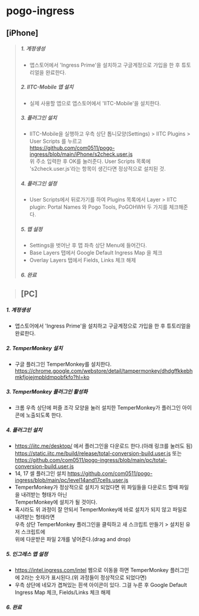 # pogo-ingress

## [iPhone]

>##### 1. 계정생성
>- 앱스토어에서 'Ingress Prime'을 설치하고 구글계정으로 가입을 한 후 튜토리얼을 완료한다.
>##### 2. IITC-Mobile 앱 설치
>- 실제 사용할 앱으로 앱스토어에서 'IITC-Mobile'을 설치한다.
>##### 3. 플러그인 설치
>- IITC-Mobile을 실행하고 우측 상단 톱니모양(Settings) > IITC Plugins > User Scripts 를 누르고  
>  https://github.com/com0511/pogo-ingress/blob/main/iPhone/s2check.user.js  
>  위 주소 입력한 후 OK를 눌러준다.
>  User Scripts 목록에 's2check.user.js'라는 항목이 생긴다면 정상적으로 설치된 것.
>##### 4. 플러그인 설정
>- User Scripts에서 뒤로가기를 하여 Plugins 목록에서 Layer > IITC plugin: Portal Names 와 Pogo Tools, PoGOHWH 두 가지를 체크해준다.
>##### 5. 맵 설정
>- Settings을 벗어난 후 맵 좌측 상단 Menu에 들어간다.
>- Base Layers 탭에서 Google Default Ingress Map 을 체크
>- Overlay Layers 탭에서 Fields, Links 체크 해제
>##### 6. 완료



> ## [PC]
##### 1. 계정생성
- 앱스토어에서 'Ingress Prime'을 설치하고 구글계정으로 가입을 한 후 튜토리얼을 완료한다.
##### 2. TemperMonkey 설치
- 구글 플러그인 TemperMonkey를 설치한다.  
  https://chrome.google.com/webstore/detail/tampermonkey/dhdgffkkebhmkfjojejmpbldmpobfkfo?hl=ko
##### 3. TemperMonkey 플러그인 활성화
- 크롬 우측 상단에 퍼즐 조각 모양을 눌러 설치한 TemperMonkey가 플러그인 아이콘에 노출되도록 한다.
##### 4. 플러그인 설치
- https://iitc.me/desktop/ 에서 플러그인을 다운로드 한다.(아래 링크를 눌러도 됨)  
  https://static.iitc.me/build/release/total-conversion-build.user.js 또는
  https://github.com/com0511/pogo-ingress/blob/main/pc/total-conversion-build.user.js
- 14, 17 셀 플러그인 설치
  https://github.com/com0511/pogo-ingress/blob/main/pc/level14and17cells.user.js
- TemperMonkey가 정상적으로 설치가 되었다면 위 파일들을 다운로드 할때 파일을 내려받는 형태가 아닌  
  TemperMonkey에 설치가 될 것이다. 
- 혹시라도 위 과정이 잘 안되서 TemperMonkey에 바로 설치가 되지 않고 파일로 내려받는 형태라면  
  우측 상단 TemperMonkey 플러그인을 클릭하고 새 스크립트 만들기 > 설치된 유저 스크립트에  
  위에 다운받은 파일 2개를 넣어준다.(drag and drop)
##### 5. 인그레스 맵 설정
- https://intel.ingress.com/intel 웹으로 이동을 하면 TemperMonkey 플러그인에 2라는 숫자가 표시된다.(위 과정들이 정상적으로 되었다면)
- 우측 상단에 네모가 겹쳐있는 흰색 아이콘이 있다. 그걸 누른 후 Google Default Ingress Map 체크, Fields/Links 체크 해제
##### 6. 완료

